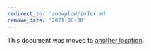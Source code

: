 ```yaml
---
redirect_to: 'snowplow/index.md'
remove_date: '2021-06-30'
---
```

This document was moved to [another location](snowplow/index.md).

<!-- This redirect file can be deleted after 2021-06-31. -->
<!-- Before deletion, see: https://docs.gitlab.com/ee/development/documentation/#move-or-rename-a-page -->
